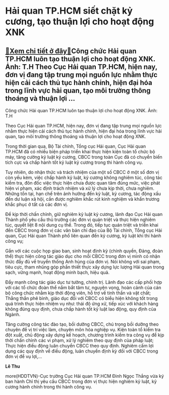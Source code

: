 Hải quan TP.HCM siết chặt kỷ cương, tạo thuận lợi cho hoạt động XNK
===================================================================

[:gift:Xem chi tiết ở đây:gift:](https://hddtvn.com/hai-quan-tp-hcm-siet-chat-ky-cuong-tao-thuan-loi-cho-hoat-dong-xnk/)Công chức Hải quan TP.HCM luôn tạo thuận lợi cho hoạt động XNK. Ảnh: T.H Theo Cục Hải quan TP.HCM, hiện nay, đơn vị đang tập trung mọi nguồn lực nhằm thực hiện cải cách thủ tục hành chính, hiện đại hóa trong lĩnh vực hải quan, tạo môi trường thông thoáng và thuận lợi …
-----------------------------------------------------------------------------------------------------------------------------------------------------------------------------------------------------------------------------------------------------------------------------







 






 Công chức Hải quan TP.HCM luôn tạo thuận lợi cho hoạt động XNK. Ảnh: T.H 


Theo Cục Hải quan TP.HCM, hiện nay, đơn vị đang tập trung mọi nguồn lực nhằm thực hiện cải cách thủ tục hành chính, hiện đại hóa trong lĩnh vực hải quan, tạo môi trường thông thoáng và thuận lợi cho hoạt động XNK. 


 Trong thời gian qua, Bộ Tài chính, Tổng cục Hải quan, Cục Hải quan TP.HCM đã có nhiều biện pháp triển khai thực hiện kiện toàn tổ chức bộ máy, tăng cường kỷ luật kỷ cương, CBCC trong toàn Cục đã có chuyển biến tích cực và chấp hành tốt kỷ luật kỷ cương trong thi hành công vụ. 


 Tuy nhiên, do nhận thức và trách nhiệm của một số CBCC ở một số đơn vị còn yếu kém, việc chấp hành kỷ luật, kỷ cương không nghiêm túc, công tác kiểm tra, đôn đốc việc thực hiện chưa được quan tâm đúng mức, việc phát hiện vi phạm, xác định trách nhiệm và xử lý chưa kịp thời, chưa nghiêm. Những tồn tại, hạn chế trên ảnh hưởng đến kỷ luật, kỷ cương, tác động xấu đến dư luận xã hội, cần được nghiêm khắc rút kinh nghiệm và khẩn trương khắc phục ở tất cả các đơn vị. 


 Để kịp thời chấn chỉnh, giữ nghiêm kỷ luật kỷ cương, lãnh đạo Cục Hải quan Thành phố yêu cầu thủ trưởng các đơn vị quán triệt và thực hiện nghiêm túc, quyết liệt 8 nội dung cụ thể. Trong đó, tiếp tục quán triệt và triển khai đến CBCC trong đơn vị các văn bản chỉ đạo của Bộ Tài chính, Tổng cục Hải quan, Cục Hải quan Thành phố liên quan đến kỷ cương, kỷ luật khi thi hành công vụ;


 Gắn với các cuộc họp giao ban, sinh hoạt định kỳ (chính quyền, Đảng, đoàn thể) thực hiện công tác giáo dục cho mỗi CBCC trong đơn vị mình có nhận thức đầy đủ về truyền thống Anh hùng của đơn vị. Nói không với sai phạm, tiêu cực, tham nhũng góp phần thiết thực xây dựng lực lượng Hải quan trong sạch, vững mạnh, hoạt động minh bạch, hiệu quả.


 Đẩy mạnh công tác giáo dục tư tưởng, chính trị. Lãnh đạo các cấp phối hợp với các tổ chức đoàn thể nắm bắt tâm tư, nguyện vọng, hoàn cảnh của cán bộ công chức nhằm kịp thời động viên, hỗ trợ về tinh thần và vật chất; Thẳng thắn phê bình, giáo dục đối với CBCC có biểu hiện không tốt trong quá trình thực hiện nhiệm vụ như: thái độ ứng xử, tiếp xúc với khách hàng không đúng quy định, chưa chấp hành tốt kỷ luật lao động, quy định của Ngành.


 Tăng cường công tác đào tạo, bồi dưỡng CBCC, chú trọng bồi dưỡng theo chuyên đề vị trí việc làm, chuyên môn hóa nghiệp vụ. Kiện toàn tổ kiểm tra đột xuất, chủ động xây dựng kế hoạch, chương trình kiểm tra công vụ để kịp thời chấn chỉnh các vi phạm, xử lý nghiêm theo quy định của pháp luật; Thực hiện điều động luân chuyển CBCC theo quy định. Nghiêm cấm lợi dụng các quy định về điều động, luân chuyển định kỳ đối với CBCC trong đơn vị để vụ lợi,…






**Lê Thu**



more(HDDTVN)-Cục trưởng Cục Hải quan TP.HCM Đinh Ngọc Thắng vừa ký ban hành Chỉ thị yêu cầu CBCC trong đơn vị thực hiện nghiêm kỷ luật, kỷ cương hành chính trong thi hành công vụ.

